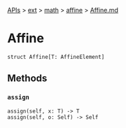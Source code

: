 [APIs](../../../index.md) > [ext](../../index.md) > [math](../index.md) > [affine](./index.md) > [Affine.md]()

# Affine

```
struct Affine[T: AffineElement]
```

## Methods

### `assign`

```
assign(self, x: T) -> T
assign(self, o: Self) -> Self
```

